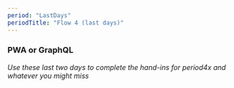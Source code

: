 ```yaml
---
period: "LastDays"
periodTitle: "Flow 4 (last days)"
---
```


### PWA or GraphQL

*Use these last two days to complete the hand-ins for period4x and whatever you might miss*